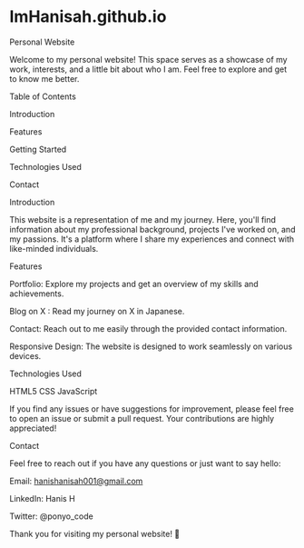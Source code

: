 # ImHanisah.github.io

Personal Website

Welcome to my personal website! This space serves as a showcase of my work, interests, and a little bit about who I am. Feel free to explore and get to know me better.

Table of Contents

Introduction

Features

Getting Started

Technologies Used

Contact

Introduction

This website is a representation of me and my journey. Here, you'll find information about my professional background, projects I've worked on, and my passions. It's a platform where I share my experiences and connect with like-minded individuals.

Features

Portfolio: Explore my projects and get an overview of my skills and achievements.

Blog on X : Read my journey on X in Japanese.

Contact: Reach out to me easily through the provided contact information.

Responsive Design: The website is designed to work seamlessly on various devices.


Technologies Used

HTML5
CSS
JavaScript

If you find any issues or have suggestions for improvement, please feel free to open an issue or submit a pull request. Your contributions are highly appreciated!

Contact

Feel free to reach out if you have any questions or just want to say hello:

Email: hanishanisah001@gmail.com 

LinkedIn: Hanis H

Twitter: @ponyo_code

Thank you for visiting my personal website! 🚀





